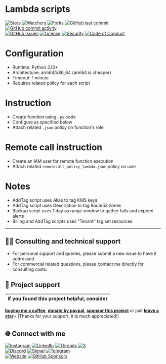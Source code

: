 # Lambda scripts

<!-- buttons -->
[![Stars](https://img.shields.io/github/stars/ivancarlosti/lambdascripts?label=⭐%20Stars&color=gold&style=flat)](https://github.com/ivancarlosti/lambdascripts/stargazers)
[![Watchers](https://img.shields.io/github/watchers/ivancarlosti/lambdascripts?label=Watchers&style=flat&color=red)](https://github.com/sponsors/ivancarlosti)
[![Forks](https://img.shields.io/github/forks/ivancarlosti/lambdascripts?label=Forks&style=flat&color=ff69b4)](https://github.com/sponsors/ivancarlosti)
[![GitHub last commit](https://img.shields.io/github/last-commit/ivancarlosti/lambdascripts?label=Last%20Commit)](https://github.com/ivancarlosti/lambdascripts/commits)
[![GitHub commit activity](https://img.shields.io/github/commit-activity/m/ivancarlosti/lambdascripts?label=Activity)](https://github.com/ivancarlosti/lambdascripts/pulse)  
[![GitHub Issues](https://img.shields.io/github/issues/ivancarlosti/lambdascripts?label=Issues&color=orange)](https://github.com/ivancarlosti/lambdascripts/issues)
[![License](https://img.shields.io/github/license/ivancarlosti/lambdascripts?label=License)](LICENSE)
[![Security](https://img.shields.io/badge/Security-View%20Here-purple)](https://github.com/ivancarlosti/lambdascripts/security)
[![Code of Conduct](https://img.shields.io/badge/Code%20of%20Conduct-2.1-4baaaa)](https://github.com/ivancarlosti/lambdascripts?tab=coc-ov-file)
<!-- endbuttons -->

# Configuration

* Runtime: Python 3.13+
* Architectune: arm64/x86_64 (arm64 is cheaper)
* Timeout: 1 minute
* Requires related policy for each script

# Instruction

* Create function using `.py` code 
* Configure as specified below
* Attach related `.json` policy  on function's role

# Remote call instruction

* Create an IAM user for remote function execution
* Attach related `remotecall_policy_lambda.json` policy on user

# Notes

* AddTag script uses Alias to tag KMS keys
* AddTag script uses Description to tag Route53 zones
* Backup script uses 1 day as range window to gather fails and expired alerts
* Billing and AddTag scripts uses "Tenant" tag set resources

<!-- footer -->
---

## 🧑‍💻 Consulting and technical support
* For personal support and queries, please submit a new issue to have it addressed.
* For commercial related questions, please contact me directly for consulting costs. 

## 🩷 Project support
| If you found this project helpful, consider |
| :---: |
[**buying me a coffee**][buymeacoffee], [**donate by paypal**][paypal], [**sponsor this project**][sponsor] or just [**leave a star**](../..)⭐
|Thanks for your support, it is much appreciated!|

## 🌐 Connect with me
[![Instagram](https://img.shields.io/badge/Instagram-@ivancarlos-E4405F)](https://instagram.com/ivancarlos)
[![LinkedIn](https://img.shields.io/badge/LinkedIn-@ivancarlos-0077B5)](https://www.linkedin.com/in/ivancarlos)
[![Threads](https://img.shields.io/badge/Threads-@ivancarlos-808080)](https://threads.net/@ivancarlos)
[![X](https://img.shields.io/badge/X-@ivancarlos-000000)](https://x.com/ivancarlos)  
[![Discord](https://img.shields.io/badge/Discord-@ivancarlos.me-5865F2)](https://discord.com/users/ivancarlos.me)
[![Signal](https://img.shields.io/badge/Signal-@ivancarlos.01-2592E9)](https://icc.gg/.signal)
[![Telegram](https://img.shields.io/badge/Telegram-@ivancarlos-26A5E4)](https://t.me/ivancarlos)  
[![Website](https://img.shields.io/badge/Website-ivancarlos.me-FF6B6B)](https://ivancarlos.me)
[![GitHub Sponsors](https://img.shields.io/github/sponsors/ivancarlosti?label=GitHub%20Sponsors&color=ffc0cb)][sponsor]

[cc]: https://docs.github.com/en/communities/setting-up-your-project-for-healthy-contributions/adding-a-code-of-conduct-to-your-project
[contributing]: https://docs.github.com/en/articles/setting-guidelines-for-repository-contributors
[security]: https://docs.github.com/en/code-security/getting-started/adding-a-security-policy-to-your-repository
[support]: https://docs.github.com/en/articles/adding-support-resources-to-your-project
[it]: https://docs.github.com/en/communities/using-templates-to-encourage-useful-issues-and-pull-requests/configuring-issue-templates-for-your-repository#configuring-the-template-chooser
[prt]: https://docs.github.com/en/communities/using-templates-to-encourage-useful-issues-and-pull-requests/creating-a-pull-request-template-for-your-repository
[funding]: https://docs.github.com/en/articles/displaying-a-sponsor-button-in-your-repository
[ivancarlos]: https://ivancarlos.me
[buymeacoffee]: https://www.buymeacoffee.com/ivancarlos
[paypal]: https://icc.gg/donate
[sponsor]: https://github.com/sponsors/ivancarlosti

